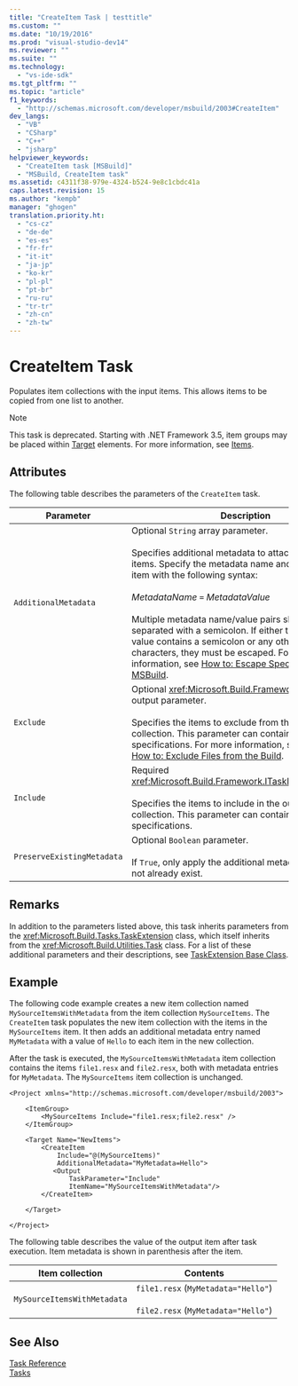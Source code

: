 ```yaml
---
title: "CreateItem Task | testtitle"
ms.custom: ""
ms.date: "10/19/2016"
ms.prod: "visual-studio-dev14"
ms.reviewer: ""
ms.suite: ""
ms.technology: 
  - "vs-ide-sdk"
ms.tgt_pltfrm: ""
ms.topic: "article"
f1_keywords: 
  - "http://schemas.microsoft.com/developer/msbuild/2003#CreateItem"
dev_langs: 
  - "VB"
  - "CSharp"
  - "C++"
  - "jsharp"
helpviewer_keywords: 
  - "CreateItem task [MSBuild]"
  - "MSBuild, CreateItem task"
ms.assetid: c4311f38-979e-4324-b524-9e8c1cbdc41a
caps.latest.revision: 15
ms.author: "kempb"
manager: "ghogen"
translation.priority.ht: 
  - "cs-cz"
  - "de-de"
  - "es-es"
  - "fr-fr"
  - "it-it"
  - "ja-jp"
  - "ko-kr"
  - "pl-pl"
  - "pt-br"
  - "ru-ru"
  - "tr-tr"
  - "zh-cn"
  - "zh-tw"
---
```

# CreateItem Task
Populates item collections with the input items. This allows items to be copied from one list to another.  
  
> [!NOTE]
>  This task is deprecated. Starting with .NET Framework 3.5, item groups may be placed within [Target](../reference/target-element--msbuild-.md) elements. For more information, see [Items](../reference/msbuild-items.md).  
  
## Attributes  
 The following table describes the parameters of the `CreateItem` task.  
  
|Parameter|Description|  
|---------------|-----------------|  
|`AdditionalMetadata`|Optional `String` array parameter.<br /><br /> Specifies additional metadata to attach to the output items.  Specify the metadata name and value for the item with the following syntax:<br /><br /> *MetadataName* `=` *MetadataValue*<br /><br /> Multiple metadata name/value pairs should be separated with a semicolon. If either the name or the value contains a semicolon or any other special characters, they must be escaped. For more information, see [How to: Escape Special Characters in MSBuild](../reference/how-to--escape-special-characters-in-msbuild.md).|  
|`Exclude`|Optional <xref:Microsoft.Build.Framework.ITaskItem>`[]` output parameter.<br /><br /> Specifies the items to exclude from the output item collection. This parameter can contain wildcard specifications. For more information, see [Items](../reference/msbuild-items.md) and [How to: Exclude Files from the Build](../reference/how-to--exclude-files-from-the-build.md).|  
|`Include`|Required <xref:Microsoft.Build.Framework.ITaskItem>`[]`parameter.<br /><br /> Specifies the items to include in the output item collection. This parameter can contain wildcard specifications.|  
|`PreserveExistingMetadata`|Optional `Boolean` parameter.<br /><br /> If `True`, only apply the additional metadata if they do not already exist.|  
  
## Remarks  
 In addition to the parameters listed above, this task inherits parameters from the <xref:Microsoft.Build.Tasks.TaskExtension> class, which itself inherits from the <xref:Microsoft.Build.Utilities.Task> class. For a list of these additional parameters and their descriptions, see [TaskExtension Base Class](../reference/taskextension-base-class.md).  
  
## Example  
 The following code example creates a new item collection named `MySourceItemsWithMetadata` from the item collection `MySourceItems`. The `CreateItem` task populates the new item collection with the items in the `MySourceItems` item. It then adds an additional metadata entry named `MyMetadata` with a value of `Hello` to each item in the new collection.  
  
 After the task is executed, the `MySourceItemsWithMetadata` item collection contains the items `file1.resx` and `file2.resx`, both with metadata entries for `MyMetadata`. The `MySourceItems` item collection is unchanged.  
  
```  
<Project xmlns="http://schemas.microsoft.com/developer/msbuild/2003">  
  
    <ItemGroup>  
        <MySourceItems Include="file1.resx;file2.resx" />  
    </ItemGroup>  
  
    <Target Name="NewItems">  
        <CreateItem  
            Include="@(MySourceItems)"  
            AdditionalMetadata="MyMetadata=Hello">  
           <Output  
               TaskParameter="Include"  
               ItemName="MySourceItemsWithMetadata"/>  
        </CreateItem>  
  
    </Target>  
  
</Project>  
```  
  
 The following table describes the value of the output item after task execution. Item metadata is shown in parenthesis after the item.  
  
|Item collection|Contents|  
|---------------------|--------------|  
|`MySourceItemsWithMetadata`|`file1.resx` (`MyMetadata="Hello"`)<br /><br /> `file2.resx` (`MyMetadata="Hello"`)|  
  
## See Also  
 [Task Reference](../reference/msbuild-task-reference.md)   
 [Tasks](../reference/msbuild-tasks.md)